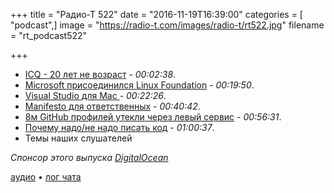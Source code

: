 +++
title = "Радио-Т 522"
date = "2016-11-19T16:39:00"
categories = [ "podcast",]
image = "https://radio-t.com/images/radio-t/rt522.jpg"
filename = "rt_podcast522"

+++

- [ICQ - 20 лет не возраст](https://medium.com/@Dimitryophoto/icq-20-years-is-no-limit-8734e1eea8ea) - *00:02:38*.
- [Microsoft присоединился Linux Foundation](http://arstechnica.com/information-technology/2016/11/microsoft-yes-microsoft-joins-the-linux-foundation/) - *00:19:50*.
- [Visual Studio для Mac ](https://habrahabr.ru/company/microsoft/blog/315444/) - *00:22:26*.
- [Manifesto для ответственных](http://manifesto.responsiblesoftware.org/) - *00:40:42*.
- [8м GitHub профилей утекли через левый сервис](https://www.troyhunt.com/8-million-github-profiles-were-leaked-from-geekedins-mongodb-heres-how-to-see-yours/) - *00:56:31*.
- [Почему надо/не надо писать код](http://bravenewgeek.com/you-are-not-paid-to-write-code/) - *01:00:37*.
- Темы наших слушателей

_Спонсор этого выпуска [DigitalOcean](https://www.digitalocean.com)_

[аудио](http://cdn.radio-t.com/rt_podcast522.mp3) • [лог чата](http://chat.radio-t.com/logs/radio-t-522.html)
<audio src="http://cdn.radio-t.com/rt_podcast522.mp3" preload="none"></audio>
